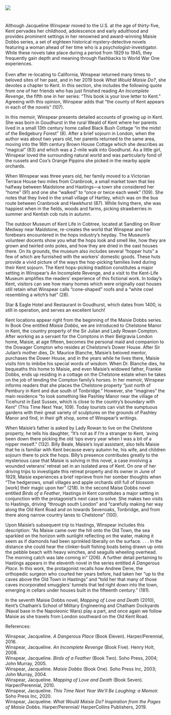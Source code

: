 <a href="https://www.kent-maps.online"><img src="https://kent-map.github.io/mdpress/juncture/ve-button.png"></a>
<param ve-config title="Jacqueline Winspear (b. 1955-  )" author="xxx" layout="vtl" banner="https://stor.artstor.org/stor/2251af4a-a56d-45f0-b9b1-361ba46aaf4d">

<param ve-entity eid="Q2019734" aliases="Goudhurst">
<param ve-entity eid="Q2160826" aliases="Cranbrook">
<param ve-entity eid="Q213180" aliases="Maidstone">
<param ve-entity eid="Q2744669" aliases="Hawkhurst">
<param ve-entity eid="Q2860389" aliases="Ticehurst">
<param ve-entity eid="Q4874056" aliases="Horsmonden">
<param ve-entity eid="Q2197855" aliases="Brenchley">
<param ve-entity eid="Q729006" aliases="Chatham">
<param ve-entity eid="Q7416406" aliases="Sandling">
<param ve-entity eid="Q894097" aliases="Tunbridge Wells">


#

Although Jacqueline Winspear moved to the U.S. at the age of thirty-five, Kent pervades her childhood, adolescence and early adulthood and provides prominent settings in her renowned and award-winning Maisie Dobbs series, a set of eighteen historical mystery-detective novels featuring a woman ahead of her time who is a psychologist-investigator. While these novels take place during a period from 1929 to 1945, they frequently gain depth and meaning through flashbacks to World War One experiences.
<br><br>
Even after re-locating to California, Winspear returned many times to beloved sites of her past, and in her 2019 book _What Would Maisie Do?_, she devotes a chapter to Kent. In this section, she includes the following quote from one of her friends who has just finished reading _An Incomplete Revenge_, the fifth one in her series: “This book is your love letter to Kent.” Agreeing with this opinion, Winspear adds that “the county of Kent appears in each of the novels” (107). 
<param ve-image url="

Winspear’s memoir entitled _This Time Next Year We’ll Be Laughing_, published in 2020, captures her deep, abiding connection to Kent in these words: “The land where I grew tall is filled with meaning for me—it’s the land of hop gardens and apple orchards, of farms and fields, of trees to climb and streams flanked by pungent wild garlic and golden sun-reflecting celandines. This deep love of place is part of my family mythology, a delicate web across my heart. . . . I live some six thousand miles away from the land of my growing, and even from such a distance I can feel my roots in that soil. Take me there blindfolded and I would know I had come home. The air’s texture and fragrance, the sounds, the sense of light even though my eyes are closed—I would know I was where I belonged, once. And perhaps it’s truly where I belong now.” (13-14).
<param ve-image url="

In this memoir, Winspear presents detailed accounts of growing up in Kent. She was born in Goudhurst in the rural Weald of Kent where her parents lived in a small 13th century home called Black Bush Cottage “in the midst of the Bedgebury Forest” (8). After a brief sojourn in London, when the author was about two years old, her parents returned to the same area, moving into the 16th century Brown House Cottage which she describes as “magical” (83) and which was a 2-mile walk into Goodhurst. As a little girl, Winspear loved the surrounding natural world and was particularly fond of the russets and Cox’s Orange Pippins she picked in the nearby apple orchards. 
<param ve-image url="https://upload.wikimedia.org/wikipedia/commons/b/ba/Pine_Apple_Russet_on_tree%2C_National_Fruit_Collection_%28acc._1946-006%29.jpg" label="Pine Apple Russet on tree" attribution="English,  National Fruit Collection, Brogdale, via Wikimedia Commons" license="OGL 2">

When Winspear was three years old, her family moved to a Victorian Terrace House two miles from Cranbrook, a small market town that lies halfway between Maidstone and Hastings—a town she considered her “home” (91) and one she “walked” to “once or twice each week” (109). She notes that they lived in the small village of Hartley, which was on the bus route between Cranbrook and Hawkhurst (87). While living there, she was happiest when in the fields, woods and farms, picking strawberries in summer and Kentish cob nuts in autumn.  
<param ve-image url="

Winspear recounts how her paternal grandfather’s family and her own father “were among the great exodus of people who left London in late summer to go to Kent for the picking of the hops” (27) and recalls how she herself until the age of eleven, “was a part of that tradition” (28). Before Winspear was born, her parents worked alongside not only Londoners, but also Romany Gypsies with their caravans. In her memoir, Winspear relates this rich memory: “My father told me that when he was a boy, he was never happier than when he saw the oast houses hove into view as the family trudged several miles from the station to the farm, pushing a barrow with their furniture and household belongings secured on top.” As a participant in this hops-picking community, Winspear recalls the “camaraderie, of people calling out to one another, and of someone starting a song and everyone joining in, so it was as if the rag-tag choir had given full voice across the land, London songs echoing across country fields” (28-29).
<param ve-image url="

The outdoor Museum of Kent Life in Cobtree, located at Sandling on River Medway near Maidstone, re-creates the world that Winspear and her forebears encountered in the hops industry’s heyday. The Museum’s volunteer docents show you what the hops look and smell like, how they are grown and twirled onto poles, and how they are dried in the oast houses there. On its grounds, the museum also includes several “hopper huts” a few of which are furnished with the workers’ domestic goods. These huts provide a vivid picture of the ways the hop-picking families lived during their Kent sojourn. The Kent hops-picking tradition constitutes a major setting in Winspear’s An Incomplete Revenge, and a visit to the Kent-Life Museum amplifies the readers’ experience of this fictional work. In today’s Kent, visitors can see how many homes which were originally oast houses still retain what Winspear calls “cone-shaped” roofs and a “white cowl resembling a witch’s hat” (28). 
<param ve-image url="
  
In her rural communities, Winspear learned to be independent at an early age. In addition to fruit-picking and farm chores as a child, she “continued working on farms throughout [her] school days”, and, as a teenager, took on a wide variety of jobs (179-180). One of these was dish-washing at the [Star & Eagle Hotel and Restaurant](www.starandeagle.com) in Goudhurst, which dates from 1400, is still in operation, and serves an excellent lunch!  
<param ve-image url="
 
After leaving the Mary Sheafe School for Girls at age sixteen in preparation for her college education, she completed her A levels at the Cranbrook Grammar School, “a semi-private boys’ secondary school” which had just begun admitting girls (242, 258). During the summer just before beginning her studies at a college in South London, she and her brother “managed to land a job together apple- and pear-picking at farms in Horsmonden and Brenchley, typical Kentish villages” not far from where they were living. Besides recalling that she “loved that last golden summer working with [her] brother,” Winspear also notes that during her first year at college, she “was going home almost every single weekend, having snagged a ride from a fellow student who lived in Hawkhurst” (265, 267).  
<param ve-image url="

Kent locations appear right from the beginning of the Maisie Dobbs series. In Book One entitled _Maisie Dobbs_, we are introduced to Chelstone Manor in Kent, the country property of the Sir Julian and Lady Rowan Compton. After working as a servant for the Comptons in their Belgravia London home, Maisie, at age fifteen, becomes the personal maid and companion to the Dowager Compton who resides at Chelstone’s Dower House. After Sir Julian’s mother dies, Dr. Maurice Blanche, Maisie’s beloved mentor, purchases the Dower House, and in the years while he lives there, Maisie visits him to imbibe his special words of wisdom. When Dr. Blanche dies, he bequeaths this home to Maisie, and even Maisie’s widowed father, Frankie Dobbs, ends up residing in a cottage on the Chelstone estate when he takes on the job of tending the Compton family’s horses. In her memoir, Winspear informs readers that she places the Chelstone property “just north of Pembury in Kent and due south of Tonbridge.” However, she “imagines” the main residence “to look something like Pashley Manor near the village of Ticehurst in East Sussex, which is close to the country’s boundary with Kent” (This Time Next Year, 109). Today tourists can visit the sumptuous gardens with their great variety of sculptures on the grounds of Pashley Manor and find, in their gift shop, some of Winspear’s writings. 
<param ve-image url="
   
In this first Maisie Dobbs novel, while visiting Chelstone Manor, the female protagonist reminisces about the war and visualizes Kent’s cliffs of Dover in the following words: “. . . sitting alone in the gardens of Chelstone, Maisie wondered about the war, and how it was that such blooms could give joy to the soul, when one only had to stand on the cliffs overlooking the Channel to hear the boom of cannon on the battlefields of France.” (194). In another flashback, when Maisie, having joined a nursing team on the front in France, is granted a leave to return home in February, 1917, these are her sensations as she enters Kent via the sea from France: “She breathed in waiting for sea saltiness to give way to the clear air of Kent. Oh, how she ached to see her father, to be drawn into the warm, steamy atmosphere of Mrs. Crawford’s kitchen. In France, she had dreamed of Kent, of apple orchards in full blossom, primroses and bluebells carpeting the woodland, and the soft countryside stretching out before her.” (191-192). 
<param ve-image url="

When Maisie’s father is asked by Lady Rowan to live on the Chelstone property, he tells his daughter, “It’s not as if I’m a stranger to Kent, ‘aving been down there picking the old ‘ops every year when I was a bit of a nipper meself.” (132). Billy Beale, Maisie’s loyal assistant, also tells Maisie that he is familiar with Kent because every autumn he, his wife, and children sojourn there to pick the hops. Billy’s presence contributes greatly to the mysterious case that Maisie is solving in this novel, a case involving a wounded veterans’ retreat set in an isolated area of Kent. On one of her driving trips to investigate this retreat property and its owner in June of 1929, Maisie experiences a brief reprieve from her somber thoughts when “The hedgerows, small villages and apple orchards still full of blossom [work] their magic upon her” (218). 
In the second Maise Dobbs novel entitled _Birds of a Feather_, Hastings in Kent constitutes a major setting in conjunction with the protagonist’s next case to solve. She makes two visits to Hastings, driving “through south London” and “carefully making her way along the Old Kent Road and on towards Sevenoaks, Tonbridge, and from there along narrow country lanes to Chelstone” (100). 
<param ve-image url="

Her entrance into Hastings during one of her visits is described in vivid detail: “She entered Hastings from the east, negotiating the narrow streets of Old Town, which was still so much like a fishing village, in stark contrast to the development along the promenade towards St. Leonards, expanded during Queen Victoria’s reign to cater to the town’s increase in popularity with day-trippers” (109). Her first stop is “a visit to All Saints’ Convalescent Hospital, a red brick mansion on the Old Town’s East Hill, and we are told that it “commanded sunfilled views over the channel on a good day, only to be battered by wind and rain when the weather turned” (109). On this particularly “fine day,” Maisie park[s] her car along Rock-a-Nore” and heads “to the East Hill via the Old Town’s small funicular railway that [takes] passengers from sea level to the upper lift station with its castellated towers, each containing an iron tank filled with more than one thousand gallons of water to operate the water-balance lift.” When Maisie exits the funicular, she walks “along the edge of East Hill” and “From her vantage point she [can] see the rooftops below” and notes that the “architecture reveal[s]” the history of the town, from beamed medieval hall houses with huts and fish smokers in the back, to Regency mansions and brick two-up-two-down cottages built perhaps only sixty years earlier” (110-111). 
<param ve-image url="

Upon Maisie’s subsequent trip to Hastings, Winspear includes this description: “As Maisie came over the hill onto the Old Town, the sea sparkled on the horizon with sunlight reflecting on the water, making it seem as if diamonds had been sprinkled liberally on the surface.  . . . In the distance she could hear the clinker-built fishing boats being drawn up onto the pebble beach with heavy winches, and seagulls wheeling overhead. The morning catch was late coming in” (206). A further detail pertaining to Hastings appears in the eleventh novel in the series entitled _A Dangerous Place_. In this work, the protagonist recalls how Andrew Dene, the orthopedic surgeon who courted her years before, had taken her “up to the caves above the Old Town in Hastings” and “told her that many of those caves incorporated smugglers’ tunnels that led right down into the town, emerging in cellars under houses built in the fifteenth century.” (181).
<param ve-image url="

The rural ‘Weald of Kent’ in late September in 1931 pervades the atmosphere of _An Incomplete Revenge_. In this novel, Winspear brings readers directly into this world, telling us “that the senses are teased more than at any other time, with the hops, sweet apples, and earthy hay” (285). In this work, the author shows us how “Verges along-side the road were still full of hogweed, showing off cream-coloured fronds of tiny petals, interspersed with the delicate shepherd’s purse, its fragile heart-shaped leaves shimmering . . . as if to hide behind the last of summer’s pink common mallow” (176).  As Maisie drives along to Hawkhurst as a part of her investigations, she goes “through village after village resplendent in the midst of a varied and colourful harvest. She [sees] apples almost ready for picking as she passe[s] the orchards, with sweet Cox’s Orange Pippins hanging heavy on branches and hearty bitter Bramleys just waiting to be sliced into a pie” (200-201). As a part of depicting the Kent hops-picking community, Winspear provides a detailed account of Romany Gypsy culture in agricultural Kent and makes numerous references to Michaelmas daisies which are symbolically woven into the mysterious main plot. Maisie’s investigations focus on a place called Sandermere Estate not far from Maidstone, Tunbridge Wells and Chelstone. Through her skillful detection, she eventually uncovers the villainous estate owner’s crucial link to numerous unsolved theft and arson crimes occurring within the Kent village of Heronsdene. 
<param ve-image url="

In the seventh Maisie Dobbs novel, _Mapping of Love and Death_  (2010), Kent’s Chatham’s School of Military Engineering and Chatham Dockyards (Naval base in the Napoleonic Wars) play a part, and once again we follow Maisie as she travels from London southward on the Old Kent Road. 
<param ve-image url="

**Closing Summary:** 
Although Winspear didn't begin her historical fiction-writing until her mid-40s, her Maisie Dobbs novels series proved an overnight success. The first book, published in 2003, became a national best-seller, and Winspear went on to win several prestigious prizes for novels within this series. While creating these works, she not only drew upon her vivid memories of Kent but also returned there frequently.  So many details within these works as well as her autobiographical writings convey her profound attachment to this area, and her set of eighteen novels vividly portrays the social, economic and psychological realities faced by women, men and children in Kent within the post WWI and WWII years. 

### References:
Winspear, Jacqueline. _A Dangerous Place_ (Book Eleven). Harper/Perennial, 2016.   
Winspear, Jacqueline. _An Incomplete Revenge_ (Book Five). Henry Holt, 2008.   
Winspear, Jacqueline. _Birds of a Feather_ (Book Two). Soho Press, 2004; John Murray, 2005.   
Winspear, Jacqueline. _Maisie Dobbs_ (Book One). Soho Press Inc, 2003; John Murray, 2004.   
Winspear, Jacqueline. _Mapping of Love and Death_ (Book Seven). Harper/Perennial, 2010.   
Winspear, Jacqueline. _This Time Next Year We’ll Be Laughing: a Memoir._ Soho Press Inc, 2020.   
Winspear, Jacqueline. _What Would Maisie Do? Inspiration from the Pages of Maisie Dobbs._ Harper/Perennial/ HarperCollins Publishers, 2019.   
           



